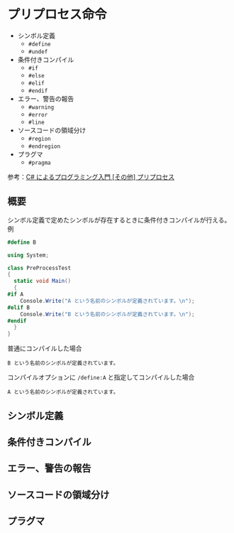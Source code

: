 # プリプロセス命令 

- シンボル定義
    - `#define`
    - `#undef`
- 条件付きコンパイル
    - `#if`
    - `#else`
    - `#elif`
    - `#endif`
- エラー、警告の報告
    - `#warning`
    - `#error`
    - `#line`
- ソースコードの領域分け
    - `#region`
    - `#endregion`
- プラグマ
    - `#pragma`

参考：[C# によるプログラミング入門  [その他] プリプロセス](https://ufcpp.net/study/csharp/sp_preprocess.html)

## 概要
シンボル定義で定めたシンボルが存在するときに条件付きコンパイルが行える。  
例
``` cs
#define B

using System;

class PreProcessTest
{
  static void Main()
  {
#if A
    Console.Write("A という名前のシンボルが定義されています。\n");
#elif B
    Console.Write("B という名前のシンボルが定義されています。\n");
#endif
  }
}
```
普通にコンパイルした場合

```
B という名前のシンボルが定義されています。
```

コンパイルオプションに `/define:A` と指定してコンパイルした場合

```
A という名前のシンボルが定義されています。
```

## シンボル定義


## 条件付きコンパイル


## エラー、警告の報告


## ソースコードの領域分け


## プラグマ




